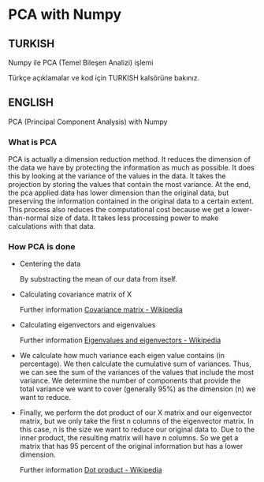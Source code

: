 # PCA with Numpy

## TURKISH


Numpy ile PCA (Temel Bileşen Analizi) işlemi

Türkçe açıklamalar ve kod için TURKISH kalsörüne bakınız.


## ENGLISH

PCA (Principal Component Analysis) with Numpy


### What is PCA


PCA is actually a dimension reduction method. It reduces the dimension of the data we have by protecting the information as much as possible. 
It does this by looking at the variance of the values in the data. It takes the projection by storing the values that contain the most variance. 
At the end, the pca applied data has lower dimension than the original data, but preserving the information contained in the original data to a certain extent. 
This process also reduces the computational cost because we get a lower-than-normal size of data. It takes less processing power to make calculations with that data.


### How PCA is done


- Centering the data

	By substracting the mean of our data from itself.


- Calculating covariance matrix of X

	Further information [Covariance matrix - Wikipedia](https://en.wikipedia.org/wiki/Covariance_matrix)


- Calculating eigenvectors and eigenvalues

	Further information [Eigenvalues and eigenvectors - Wikipedia](https://en.wikipedia.org/wiki/Eigenvalues_and_eigenvectors)


- We calculate how much variance each eigen value contains (in percentage). We then calculate the cumulative sum of variances. 
Thus, we can see the sum of the variances of the values that include the most variance. We determine the number of components that provide the total 
variance we want to cover (generally 95%) as the dimension (n) we want to reduce.


- Finally, we perform the dot product of our X matrix and our eigenvector matrix, but we only take the first n columns of the eigenvector matrix. 
In this case, n is the size we want to reduce our original data to. Due to the inner product, the resulting matrix will have n columns. 
So we get a matrix that has 95 percent of the original information but has a lower dimension.

	Further information [Dot product - Wikipedia](https://en.wikipedia.org/wiki/Dot_product)
